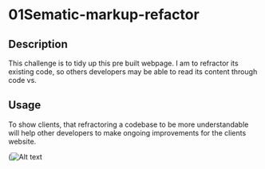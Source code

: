 # 01Sematic-markup-refactor

## Description

This challenge is to tidy up this pre built webpage. I am to refractor its existing code, so others developers may be able to read its content through code vs.

## Usage

To show clients, that refractoring a codebase to be more understandable will help other developers to make ongoing improvements for the clients website.

(![Alt text](https://github.com/hkim84/01sematic-markup-refactor/blob/main/assets/images/Screenshot%20(4).png "Optional title")